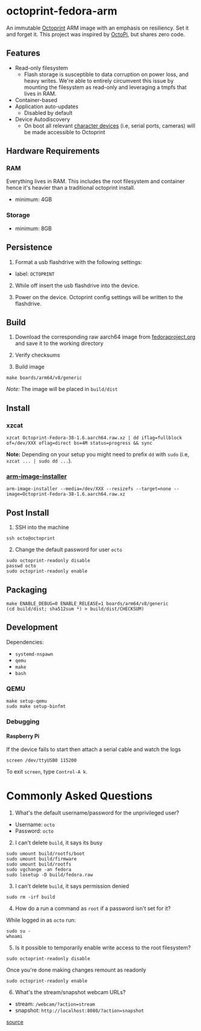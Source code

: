 # octoprint-fedora-arm

An immutable [Octoprint](https://octoprint.org/) ARM image with an emphasis on resiliency. Set it and forget it. This project was inspired by [OctoPi](https://github.com/guysoft/OctoPi), but shares zero code.

## Features

- Read-only filesystem
  - Flash storage is susceptible to data corruption on power loss, and heavy writes. We're able to entirely circumvent this issue by mounting the filesystem as read-only and leveraging a tmpfs that lives in RAM.
- Container-based
- Application auto-updates
  - Disabled by default
- Device Autodiscovery
  - On boot all relevant [character devices](https://en.wikipedia.org/wiki/Device_file) (i.e, serial ports, cameras) will be made accessible to Octoprint

## Hardware Requirements


### RAM

Everything lives in RAM. This includes the root filesystem and container hence it's heavier than a traditional octoprint install.

- minimum: 4GB

### Storage

- minimum: 8GB

## Persistence

1. Format a usb flashdrive with the following settings:
- label: `OCTOPRINT`

2. While off insert the usb flashdrive into the device.

3. Power on the device. Octoprint config settings will be written to the flashdrive.

## Build

1. Download the corresponding raw aarch64 image from [fedoraproject.org](https://fedoraproject.org/server/download/) and save it to the working directory

2. Verify checksums

3. Build image

```
make boards/arm64/v8/generic
```

*Note:* The image will be placed in `build/dist`

## Install

### xzcat
```
xzcat Octoprint-Fedora-38-1.6.aarch64.raw.xz | dd iflag=fullblock of=/dev/XXX oflag=direct bs=4M status=progress && sync
```

**Note:** Depending on your setup you might need to prefix `dd` with `sudo` (i.e, `xzcat ... | sudo dd ...`).

### [arm-image-installer](https://packages.fedoraproject.org/pkgs/arm-image-installer/arm-image-installer/)
```
arm-image-installer --media=/dev/XXX --resizefs --target=none --image=Octoprint-Fedora-38-1.6.aarch64.raw.xz
```

## Post Install

1. SSH into the machine

```
ssh octo@octoprint
```

2. Change the default password for user `octo`

```
sudo octoprint-readonly disable
passwd octo
sudo octoprint-readonly enable
```

## Packaging

```
make ENABLE_DEBUG=0 ENABLE_RELEASE=1 boards/arm64/v8/generic
(cd build/dist; sha512sum *) > build/dist/CHECKSUM)
```

## Development

Dependencies:

- `systemd-nspawn`
- `qemu`
- `make`
- `bash`

### QEMU

```
make setup-qemu
sudo make setup-binfmt
```

### Debugging

#### Raspberry Pi

If the device fails to start then attach a serial cable and watch the logs

```
screen /dev/ttyUSB0 115200
```

To exit `screen`, type `Control-A k`.

# Commonly Asked Questions

1. What's the default username/password for the unprivileged user?

- Username: `octo`
- Password: `octo`

2. I can't delete `build`, it says its busy

```
sudo umount build/rootfs/boot
sudo umount build/firmware
sudo umount build/rootfs
sudo vgchange -an fedora
sudo losetup -D build/fedora.raw
```

3. I can't delete `build`, it says permission denied

```
sudo rm -irf build
```

4. How do a run a command as `root` if a password isn't set for it?

While logged in as `octo` run:

```
sudo su -
whoami
```

5. Is it possible to temporarily enable write access to the root filesystem?

```
sudo octoprint-readonly disable
```

Once you're done making changes remount as readonly

```
sudo octoprint-readonly enable
```

6. What's the stream/snapshot webcam URLs?
- stream: `/webcam/?action=stream`
- snapshot: `http://localhost:8080/?action=snapshot`

[source](https://community.octoprint.org/t/what-are-the-default-webcam-urls-in-octoprint-on-octopi/208)
